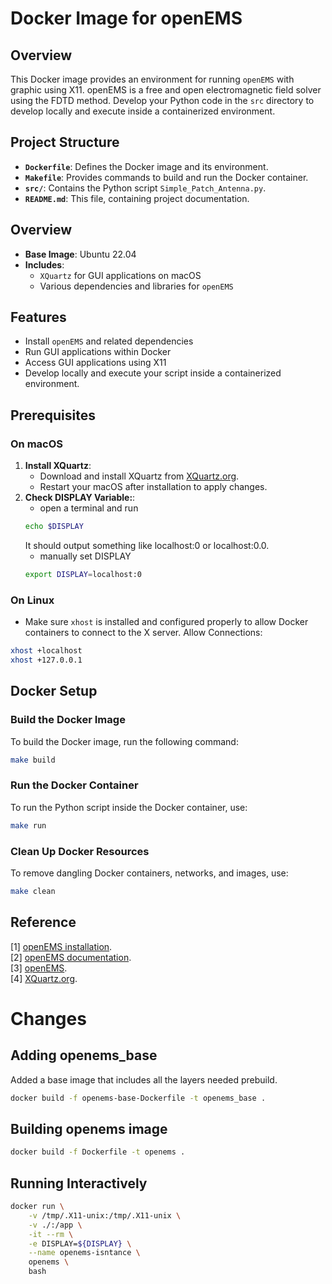 # Docker Image for openEMS

## Overview
This Docker image provides an environment for running `openEMS` with graphic using X11. openEMS is a free and open electromagnetic field solver using the FDTD method. Develop your Python code in the `src` directory to develop locally and execute inside a containerized environment.

## Project Structure

- **`Dockerfile`**: Defines the Docker image and its environment.
- **`Makefile`**: Provides commands to build and run the Docker container.
- **`src/`**: Contains the Python script `Simple_Patch_Antenna.py`.
- **`README.md`**: This file, containing project documentation.

## Overview

- **Base Image**: Ubuntu 22.04
- **Includes**:
  - `XQuartz` for GUI applications on macOS
  - Various dependencies and libraries for `openEMS`

## Features

- Install `openEMS` and related dependencies
- Run GUI applications within Docker
- Access GUI applications using X11
- Develop locally and execute your script inside a containerized environment.


## Prerequisites

### On macOS

1. **Install XQuartz**:
   - Download and install XQuartz from [XQuartz.org](https://www.xquartz.org/).
   - Restart your macOS after installation to apply changes.
2. **Check DISPLAY Variable:**:
   - open a terminal and run
   ```bash
   echo $DISPLAY
   ```
   It should output something like localhost:0 or localhost:0.0.
   - manually set DISPLAY
   ```bash
   export DISPLAY=localhost:0
   ```

### On Linux

- Make sure `xhost` is installed and configured properly to allow Docker containers to connect to the X server.
Allow Connections:
```bash
xhost +localhost
xhost +127.0.0.1
```
## Docker Setup

### Build the Docker Image

To build the Docker image, run the following command:

```bash
make build
```
### Run the Docker Container

To run the Python script inside the Docker container, use:

```bash
make run
```

### Clean Up Docker Resources

To remove dangling Docker containers, networks, and images, use:

```bash
make clean
```


## Reference
[1] [openEMS installation](https://docs.openems.de/install.html).  
[2] [openEMS documentation](https://docs.openems.de).  
[3] [openEMS](https://www.openems.de).  
[4] [XQuartz.org](https://www.xquartz.org/).




# Changes
## Adding openems_base
Added a base image that includes all the layers needed prebuild.

```bash
docker build -f openems-base-Dockerfile -t openems_base .
```

## Building openems image
```bash
docker build -f Dockerfile -t openems .
```

## Running Interactively
```bash
docker run \
    -v /tmp/.X11-unix:/tmp/.X11-unix \
    -v ./:/app \
    -it --rm \
    -e DISPLAY=${DISPLAY} \
    --name openems-isntance \
    openems \
    bash
```
